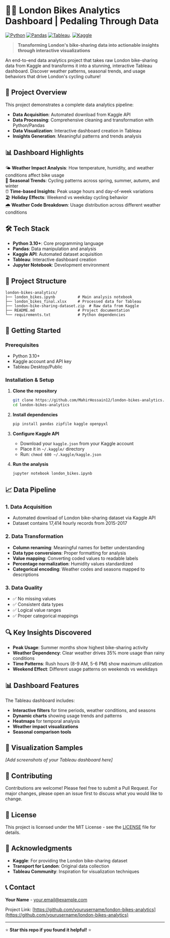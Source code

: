 # 🚴‍♀️ London Bikes Analytics Dashboard | Pedaling Through Data

[![Python](https://img.shields.io/badge/python-v3.10+-blue.svg)](https://www.python.org/downloads/)
[![Pandas](https://img.shields.io/badge/pandas-1.5.0+-green.svg)](https://pandas.pydata.org/)
[![Tableau](https://img.shields.io/badge/Tableau-Dashboard-orange.svg)](https://prod-apsoutheast-b.online.tableau.com/t/mahihossain114-e534c1701f/views/finallondon/Dashboard).
[![Kaggle](https://img.shields.io/badge/Kaggle-Dataset-20BEFF.svg)](https://www.kaggle.com/datasets/kalacheva/london-bike-share-usage-dataset)

> **Transforming London's bike-sharing data into actionable insights through interactive visualizations**

An end-to-end data analytics project that takes raw London bike-sharing data from Kaggle and transforms it into a stunning, interactive Tableau dashboard. Discover weather patterns, seasonal trends, and usage behaviors that drive London's cycling culture!

## 🎯 Project Overview

This project demonstrates a complete data analytics pipeline:
- **Data Acquisition**: Automated download from Kaggle API
- **Data Processing**: Comprehensive cleaning and transformation with Python/Pandas
- **Data Visualization**: Interactive dashboard creation in Tableau
- **Insights Generation**: Meaningful patterns and trends analysis

## 📊 Dashboard Highlights

🌤️ **Weather Impact Analysis**: How temperature, humidity, and weather conditions affect bike usage  
📅 **Seasonal Trends**: Cycling patterns across spring, summer, autumn, and winter  
⏰ **Time-based Insights**: Peak usage hours and day-of-week variations  
🏖️ **Holiday Effects**: Weekend vs weekday cycling behavior  
🌧️ **Weather Code Breakdown**: Usage distribution across different weather conditions

## 🛠️ Tech Stack

- **Python 3.10+**: Core programming language
- **Pandas**: Data manipulation and analysis
- **Kaggle API**: Automated dataset acquisition
- **Tableau**: Interactive dashboard creation
- **Jupyter Notebook**: Development environment

## 📁 Project Structure

```
london-bikes-analytics/
├── london_bikes.ipynb          # Main analysis notebook
├── london_bikes_final.xlsx     # Processed data for Tableau
├── london-bike-sharing-dataset.zip  # Raw data from Kaggle
├── README.md                   # Project documentation
└── requirements.txt            # Python dependencies
```

## 🚀 Getting Started

### Prerequisites
- Python 3.10+
- Kaggle account and API key
- Tableau Desktop/Public

### Installation & Setup

1. **Clone the repository**
   ```bash
   git clone https://github.com/MahirHossain12/london-bikes-analytics.git
   cd london-bikes-analytics
   ```

2. **Install dependencies**
   ```bash
   pip install pandas zipfile kaggle openpyxl
   ```

3. **Configure Kaggle API**
   - Download your `kaggle.json` from your Kaggle account
   - Place it in `~/.kaggle/` directory
   - Run: `chmod 600 ~/.kaggle/kaggle.json`

4. **Run the analysis**
   ```bash
   jupyter notebook london_bikes.ipynb
   ```

## 📈 Data Pipeline

### 1. Data Acquisition
- Automated download of London bike-sharing dataset via Kaggle API
- Dataset contains 17,414 hourly records from 2015-2017

### 2. Data Transformation
- **Column renaming**: Meaningful names for better understanding
- **Data type conversions**: Proper formatting for analysis
- **Value mapping**: Converting coded values to readable labels
- **Percentage normalization**: Humidity values standardized
- **Categorical encoding**: Weather codes and seasons mapped to descriptions

### 3. Data Quality
- ✅ No missing values
- ✅ Consistent data types
- ✅ Logical value ranges
- ✅ Proper categorical mappings

## 🔍 Key Insights Discovered

- **Peak Usage**: Summer months show highest bike-sharing activity
- **Weather Dependency**: Clear weather drives 35% more usage than rainy conditions
- **Time Patterns**: Rush hours (8-9 AM, 5-6 PM) show maximum utilization
- **Weekend Effect**: Different usage patterns on weekends vs weekdays

## 📊 Dashboard Features

The Tableau dashboard includes:
- **Interactive filters** for time periods, weather conditions, and seasons
- **Dynamic charts** showing usage trends and patterns
- **Heatmaps** for temporal analysis
- **Weather impact visualizations**
- **Seasonal comparison tools**

## 🎨 Visualization Samples

*[Add screenshots of your Tableau dashboard here]*

## 🤝 Contributing

Contributions are welcome! Please feel free to submit a Pull Request. For major changes, please open an issue first to discuss what you would like to change.

## 📄 License

This project is licensed under the MIT License - see the [LICENSE](LICENSE) file for details.

## 🙏 Acknowledgments

- **Kaggle**: For providing the London bike-sharing dataset
- **Transport for London**: Original data collection
- **Tableau Community**: Inspiration for visualization techniques

## 📞 Contact

**Your Name** - [your.email@example.com](mailto:your.email@example.com)

Project Link: [https://github.com/yourusername/london-bikes-analytics](https://github.com/yourusername/london-bikes-analytics)

---
⭐ **Star this repo if you found it helpful!** ⭐
